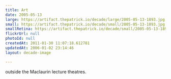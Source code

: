 ```yaml
---
title: Art
date: 2005-05-13
large: https://artifact.thepatrick.io/decade/large/2005-05-13-1893.jpg
small: https://artifact.thepatrick.io/decade/small/2005-05-13-1893.jpg
smallRetina: https://artifact.thepatrick.io/decade/small/2005-05-13-1893@2x.jpg
flickrUrl: null
photoId: null
createdAt: 2011-01-30 11:07:18.612781
updatedAt: 2006-01-02 23:14:46
layout: decade-image

---
```

outside the Maclaurin lecture theatres. 
